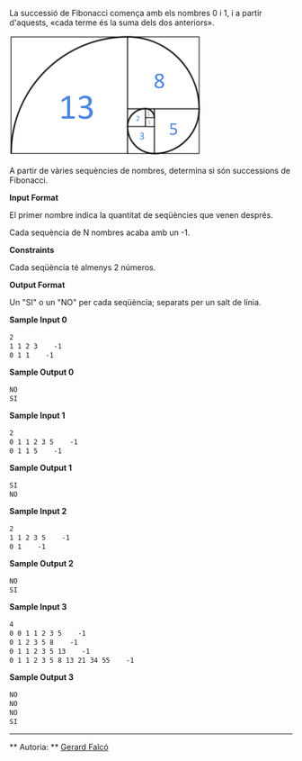 La successió de Fibonacci comença amb els nombres 0 i 1, i a partir
d'aquests, «cada terme és la suma dels dos anteriors».

![image](1556726526-96eb9e42a6-fibo1.png)

A partir de vàries sequències de nombres, determina si són successions
de Fibonacci.

**Input Format**

El primer nombre  indica la quantitat de seqüències que venen després.

Cada sequència de N nombres acaba amb un -1.

**Constraints**

Cada seqüència té almenys 2 números.

**Output Format**

Un "SI" o un "NO" per cada seqüència; separats per un salt de línia.

**Sample Input 0**

    2
    1 1 2 3    -1
    0 1 1    -1

**Sample Output 0**

    NO
    SI

**Sample Input 1**

    2
    0 1 1 2 3 5    -1
    0 1 1 5    -1

**Sample Output 1**

    SI
    NO

**Sample Input 2**

    2
    1 1 2 3 5    -1
    0 1    -1

**Sample Output 2**

    NO
    SI

**Sample Input 3**

    4
    0 0 1 1 2 3 5    -1
    0 1 2 3 5 8    -1
    0 1 1 2 3 5 13    -1
    0 1 1 2 3 5 8 13 21 34 55    -1

**Sample Output 3**

    NO
    NO
    NO
    SI

----------

** Autoria: **
[Gerard Falcó](https://github.com/gerardfp)
